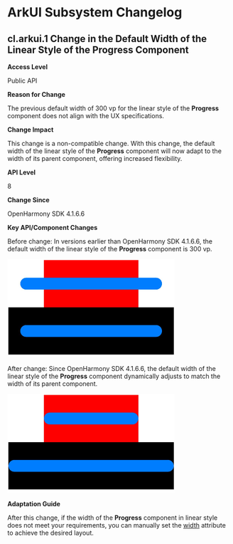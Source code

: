 # ArkUI Subsystem Changelog

## cl.arkui.1 Change in the Default Width of the Linear Style of the Progress Component

**Access Level**

Public API

**Reason for Change**

The previous default width of 300 vp for the linear style of the **Progress** component does not align with the UX specifications.

**Change Impact**

This change is a non-compatible change. With this change, the default width of the linear style of the **Progress** component will now adapt to the width of its parent component, offering increased flexibility.

**API Level**

8 

**Change Since**

OpenHarmony SDK 4.1.6.6

**Key API/Component Changes**

Before change: In versions earlier than OpenHarmony SDK 4.1.6.6, the default width of the linear style of the **Progress** component is 300 vp.

![progress](figures/oldProgress.png)

After change: Since OpenHarmony SDK 4.1.6.6, the default width of the linear style of the **Progress** component dynamically adjusts to match the width of its parent component.

![progress](figures/newProgress.png)

**Adaptation Guide**

After this change, if the width of the **Progress** component in linear style does not meet your requirements, you can manually set the [width](../../../application-dev/reference/apis-arkui/arkui-ts/ts-universal-attributes-size.md#width) attribute to achieve the desired layout.
